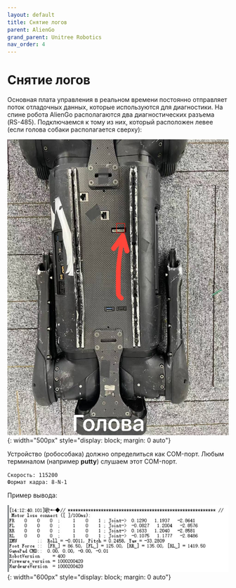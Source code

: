 ```yaml
---
layout: default
title: Снятие логов
parent: AlienGo
grand_parent: Unitree Robotics
nav_order: 4
---
```



# Снятие логов

Основная плата управления в реальном времени постоянно отправляет поток отладочных данных, которые используются для диагностики. На спине робота AlienGo располагаются два диагностических разъема (RS-485). Подключаемся к тому из них, который расположен левее (если голова собаки располагается сверху):

![Пример подключения для снятия логов](/assets/images/AlienGoLogPlugIn.jpg){: width="500px" style="display: block; margin: 0 auto"}

Устройство (робособака) должно определиться как COM-порт. Любым терминалом (например **putty**) слушаем этот COM-порт.


```
Скорость: 115200
Формат кадра: 8-N-1
```
	
Пример вывода:

![Пример вывода логов](/assets/images/logExample.jpg){: width="600px" style="display: block; margin: 0 auto"}




